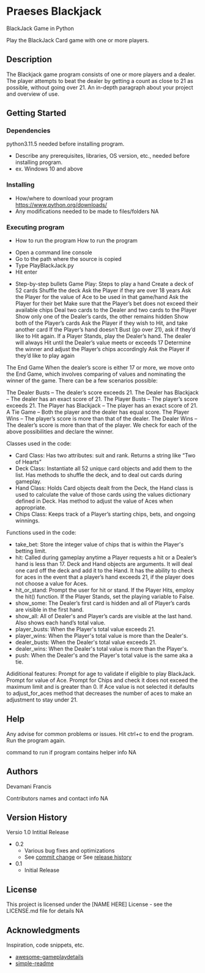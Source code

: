 # Praeses Blackjack
 BlackJack Game in Python

Play the BlackJack Card game with one or more players.

## Description
The Blackjack game program consists of one or more players and a dealer.
The player attempts to beat the dealer by getting a count as close to 21 as possible, without going over 21.
An in-depth paragraph about your project and overview of use.

## Getting Started

### Dependencies
python3.11.5 needed before installing program.

* Describe any prerequisites, libraries, OS version, etc., needed before installing program.
* ex. Windows 10 and above

### Installing

* How/where to download your program
  https://www.python.org/downloads/
* Any modifications needed to be made to files/folders
  NA

### Executing program

* How to run the program
How to run the program
- Open a command line console
- Go to the path where the source is copied
- Type PlayBlackJack.py
- Hit enter

* Step-by-step bullets
Game Play: Steps to play a hand
Create a deck of 52 cards
Shuffle the deck
Ask the Player if they are over 18 years
Ask the Player for the value of Ace to be used in that game/hand
Ask the Player for their bet
Make sure that the Player’s bet does not exceed their available chips
Deal two cards to the Dealer and two cards to the Player
Show only one of the Dealer’s cards, the other remains hidden
Show both of the Player’s cards
Ask the Player if they wish to Hit, and take another card
If the Player’s hand doesn’t Bust (go over 21), ask if they’d like to Hit again.
If a Player Stands, play the Dealer’s hand. The dealer will always Hit until the Dealer’s value meets or exceeds 17
Determine the winner and adjust the Player’s chips accordingly
Ask the Player if they’d like to play again

The End Game
When the dealer’s score is either 17 or more, we move onto the End Game, which involves comparing of values and nominating the winner of the game. There can be a few scenarios possible:

The Dealer Busts – The dealer’s score exceeds 21.
The Dealer has Blackjack – The dealer has an exact score of 21.
The Player Busts – The player’s score exceeds 21.
The Player has Blackjack – The player has an exact score of 21.
A Tie Game – Both the player and the dealer has equal score.
The Player Wins – The player’s score is more than that of the dealer.
The Dealer Wins – The dealer’s score is more than that of the player.
We check for each of the above possibilities and declare the winner.

Classes used in the code:
- Card Class: Has two attributes: suit and rank. Returns a string like “Two of Hearts”
- Deck Class: Instantiate all 52 unique card objects and add them to the list. Has methods to shuffle the deck, and to deal out cards during gameplay.
- Hand Class: Holds Card objects dealt from the Deck, the Hand class is used to calculate the value of those cards using the values dictionary defined in Deck. Has method to     	      adjust the value of Aces when appropriate.
- Chips Class: Keeps track of a Player’s starting chips, bets, and ongoing winnings.

Functions used in the code:
- take_bet: Store the integer value of chips that is within the Player's betting limit.
- hit:  Called during gameplay anytime a Player requests a hit or a Dealer’s hand is less than 17. Deck and Hand objects are arguments.	It will deal one card off the deck and 	add it to the Hand. It has the ability to check for aces in the event that a player’s hand exceeds 21, if the player does not choose a value for Aces.
- hit_or_stand: Prompt the user for hit or stand. If the Player Hits, employ the hit() function. If the Player Stands, set the playing variable to False.
- show_some: The Dealer’s first card is hidden and all of Player’s cards are visible in the first hand.
- show_all: All of Dealer's and Player’s cards are visible at the last hand. Also shows each hand’s total value.
- player_busts: When the Player's total value exceeds 21.
- player_wins: When the Player's total value is more than the Dealer's.
- dealer_busts: When the Dealer's total value exceeds 21.
- dealer_wins: When the Dealer's total value is more than the Player's.
- push: When the Dealer's and the Player's total value is the same aka a tie.


Adiditional features:
Prompt for age to validate if eligible to play BlackJack.
Prompt for value of Ace.
Prompt for Chips and check it does not exceed the maximum limit and is greater than 0.
If Ace value is not selected it defaults to adjust_for_aces method that decreases the number of aces to make an adjustment to stay under 21.


## Help

Any advise for common problems or issues.
Hit ctrl+c to end the program.
Run the program again.

command to run if program contains helper info
NA

## Authors
Devamani Francis

Contributors names and contact info
NA

## Version History
Versio 1.0 Intitial Release

* 0.2
    * Various bug fixes and optimizations
    * See [commit change]() or See [release history]()
* 0.1
    * Initial Release

## License

This project is licensed under the [NAME HERE] License - see the LICENSE.md file for details
NA

## Acknowledgments

Inspiration, code snippets, etc.
* [awesome-gameplaydetails](https://bicyclecards.com/how-to-play/blackjack/)
* [simple-readme](https://gist.github.com/DomPizzie/7a5ff55ffa9081f2de27c315f5018afc#file-readme-template-md)

